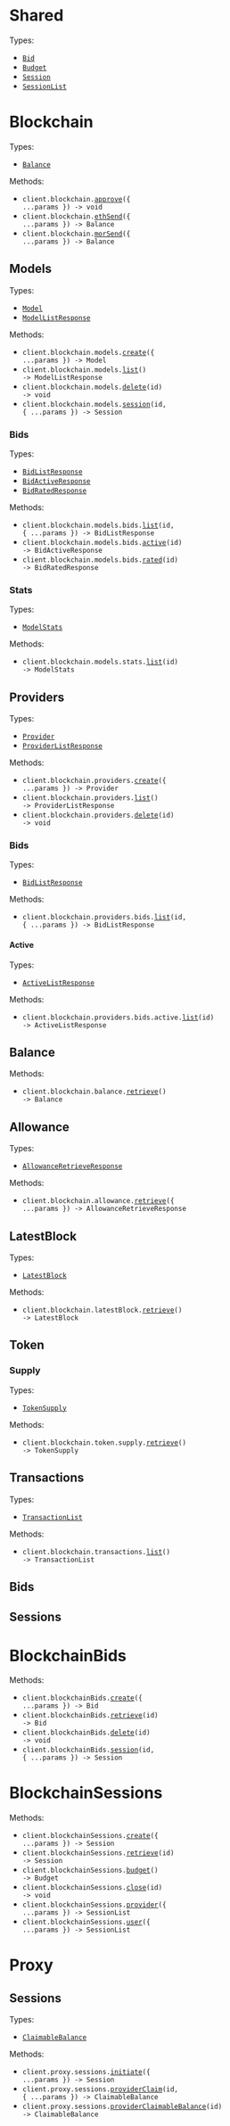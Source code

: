 # Shared

Types:

- <code><a href="./src/resources/shared.ts">Bid</a></code>
- <code><a href="./src/resources/shared.ts">Budget</a></code>
- <code><a href="./src/resources/shared.ts">Session</a></code>
- <code><a href="./src/resources/shared.ts">SessionList</a></code>

# Blockchain

Types:

- <code><a href="./src/resources/blockchain/blockchain.ts">Balance</a></code>

Methods:

- <code title="post /blockchain/approve">client.blockchain.<a href="./src/resources/blockchain/blockchain.ts">approve</a>({ ...params }) -> void</code>
- <code title="post /blockchain/send/eth">client.blockchain.<a href="./src/resources/blockchain/blockchain.ts">ethSend</a>({ ...params }) -> Balance</code>
- <code title="post /blockchain/send/mor">client.blockchain.<a href="./src/resources/blockchain/blockchain.ts">morSend</a>({ ...params }) -> Balance</code>

## Models

Types:

- <code><a href="./src/resources/blockchain/models/models.ts">Model</a></code>
- <code><a href="./src/resources/blockchain/models/models.ts">ModelListResponse</a></code>

Methods:

- <code title="post /blockchain/models">client.blockchain.models.<a href="./src/resources/blockchain/models/models.ts">create</a>({ ...params }) -> Model</code>
- <code title="get /blockchain/models">client.blockchain.models.<a href="./src/resources/blockchain/models/models.ts">list</a>() -> ModelListResponse</code>
- <code title="delete /blockchain/models/{id}">client.blockchain.models.<a href="./src/resources/blockchain/models/models.ts">delete</a>(id) -> void</code>
- <code title="post /blockchain/models/{id}/session">client.blockchain.models.<a href="./src/resources/blockchain/models/models.ts">session</a>(id, { ...params }) -> Session</code>

### Bids

Types:

- <code><a href="./src/resources/blockchain/models/bids.ts">BidListResponse</a></code>
- <code><a href="./src/resources/blockchain/models/bids.ts">BidActiveResponse</a></code>
- <code><a href="./src/resources/blockchain/models/bids.ts">BidRatedResponse</a></code>

Methods:

- <code title="get /blockchain/models/{id}/bids">client.blockchain.models.bids.<a href="./src/resources/blockchain/models/bids.ts">list</a>(id, { ...params }) -> BidListResponse</code>
- <code title="get /blockchain/models/{id}/bids/active">client.blockchain.models.bids.<a href="./src/resources/blockchain/models/bids.ts">active</a>(id) -> BidActiveResponse</code>
- <code title="get /blockchain/models/{id}/bids/rated">client.blockchain.models.bids.<a href="./src/resources/blockchain/models/bids.ts">rated</a>(id) -> BidRatedResponse</code>

### Stats

Types:

- <code><a href="./src/resources/blockchain/models/stats.ts">ModelStats</a></code>

Methods:

- <code title="get /blockchain/models/{id}/stats">client.blockchain.models.stats.<a href="./src/resources/blockchain/models/stats.ts">list</a>(id) -> ModelStats</code>

## Providers

Types:

- <code><a href="./src/resources/blockchain/providers/providers.ts">Provider</a></code>
- <code><a href="./src/resources/blockchain/providers/providers.ts">ProviderListResponse</a></code>

Methods:

- <code title="post /blockchain/providers">client.blockchain.providers.<a href="./src/resources/blockchain/providers/providers.ts">create</a>({ ...params }) -> Provider</code>
- <code title="get /blockchain/providers">client.blockchain.providers.<a href="./src/resources/blockchain/providers/providers.ts">list</a>() -> ProviderListResponse</code>
- <code title="delete /blockchain/providers/{id}">client.blockchain.providers.<a href="./src/resources/blockchain/providers/providers.ts">delete</a>(id) -> void</code>

### Bids

Types:

- <code><a href="./src/resources/blockchain/providers/bids/bids.ts">BidListResponse</a></code>

Methods:

- <code title="get /blockchain/providers/{id}/bids">client.blockchain.providers.bids.<a href="./src/resources/blockchain/providers/bids/bids.ts">list</a>(id, { ...params }) -> BidListResponse</code>

#### Active

Types:

- <code><a href="./src/resources/blockchain/providers/bids/active.ts">ActiveListResponse</a></code>

Methods:

- <code title="get /blockchain/providers/{id}/bids/active">client.blockchain.providers.bids.active.<a href="./src/resources/blockchain/providers/bids/active.ts">list</a>(id) -> ActiveListResponse</code>

## Balance

Methods:

- <code title="get /blockchain/balance">client.blockchain.balance.<a href="./src/resources/blockchain/balance.ts">retrieve</a>() -> Balance</code>

## Allowance

Types:

- <code><a href="./src/resources/blockchain/allowance.ts">AllowanceRetrieveResponse</a></code>

Methods:

- <code title="get /blockchain/allowance">client.blockchain.allowance.<a href="./src/resources/blockchain/allowance.ts">retrieve</a>({ ...params }) -> AllowanceRetrieveResponse</code>

## LatestBlock

Types:

- <code><a href="./src/resources/blockchain/latest-block.ts">LatestBlock</a></code>

Methods:

- <code title="get /blockchain/latestBlock">client.blockchain.latestBlock.<a href="./src/resources/blockchain/latest-block.ts">retrieve</a>() -> LatestBlock</code>

## Token

### Supply

Types:

- <code><a href="./src/resources/blockchain/token/supply.ts">TokenSupply</a></code>

Methods:

- <code title="get /blockchain/token/supply">client.blockchain.token.supply.<a href="./src/resources/blockchain/token/supply.ts">retrieve</a>() -> TokenSupply</code>

## Transactions

Types:

- <code><a href="./src/resources/blockchain/transactions.ts">TransactionList</a></code>

Methods:

- <code title="get /blockchain/transactions">client.blockchain.transactions.<a href="./src/resources/blockchain/transactions.ts">list</a>() -> TransactionList</code>

## Bids

## Sessions

# BlockchainBids

Methods:

- <code title="post /blockchain/bids">client.blockchainBids.<a href="./src/resources/blockchain-bids.ts">create</a>({ ...params }) -> Bid</code>
- <code title="get /blockchain/bids/{id}">client.blockchainBids.<a href="./src/resources/blockchain-bids.ts">retrieve</a>(id) -> Bid</code>
- <code title="delete /blockchain/bids/{id}">client.blockchainBids.<a href="./src/resources/blockchain-bids.ts">delete</a>(id) -> void</code>
- <code title="post /blockchain/bids/{id}/session">client.blockchainBids.<a href="./src/resources/blockchain-bids.ts">session</a>(id, { ...params }) -> Session</code>

# BlockchainSessions

Methods:

- <code title="post /blockchain/sessions">client.blockchainSessions.<a href="./src/resources/blockchain-sessions.ts">create</a>({ ...params }) -> Session</code>
- <code title="get /blockchain/sessions/{id}">client.blockchainSessions.<a href="./src/resources/blockchain-sessions.ts">retrieve</a>(id) -> Session</code>
- <code title="get /blockchain/sessions/budget">client.blockchainSessions.<a href="./src/resources/blockchain-sessions.ts">budget</a>() -> Budget</code>
- <code title="post /blockchain/sessions/{id}/close">client.blockchainSessions.<a href="./src/resources/blockchain-sessions.ts">close</a>(id) -> void</code>
- <code title="get /blockchain/sessions/provider">client.blockchainSessions.<a href="./src/resources/blockchain-sessions.ts">provider</a>({ ...params }) -> SessionList</code>
- <code title="get /blockchain/sessions/user">client.blockchainSessions.<a href="./src/resources/blockchain-sessions.ts">user</a>({ ...params }) -> SessionList</code>

# Proxy

## Sessions

Types:

- <code><a href="./src/resources/proxy/sessions.ts">ClaimableBalance</a></code>

Methods:

- <code title="post /proxy/sessions/initiate">client.proxy.sessions.<a href="./src/resources/proxy/sessions.ts">initiate</a>({ ...params }) -> Session</code>
- <code title="post /proxy/sessions/{id}/providerClaim">client.proxy.sessions.<a href="./src/resources/proxy/sessions.ts">providerClaim</a>(id, { ...params }) -> ClaimableBalance</code>
- <code title="get /proxy/sessions/{id}/providerClaimableBalance">client.proxy.sessions.<a href="./src/resources/proxy/sessions.ts">providerClaimableBalance</a>(id) -> ClaimableBalance</code>
